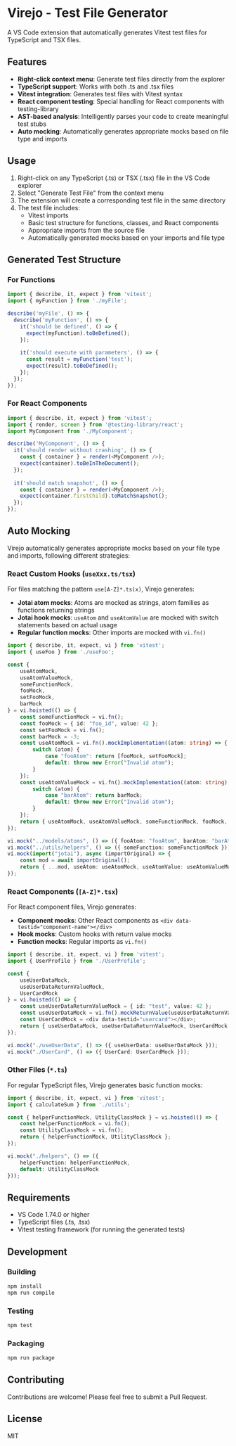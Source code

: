 # Virejo - Test File Generator

A VS Code extension that automatically generates Vitest test files for TypeScript and TSX files.

## Features

- **Right-click context menu**: Generate test files directly from the explorer
- **TypeScript support**: Works with both .ts and .tsx files
- **Vitest integration**: Generates test files with Vitest syntax
- **React component testing**: Special handling for React components with testing-library
- **AST-based analysis**: Intelligently parses your code to create meaningful test stubs
- **Auto mocking**: Automatically generates appropriate mocks based on file type and imports

## Usage

1. Right-click on any TypeScript (.ts) or TSX (.tsx) file in the VS Code explorer
2. Select "Generate Test File" from the context menu
3. The extension will create a corresponding test file in the same directory
4. The test file includes:
   - Vitest imports
   - Basic test structure for functions, classes, and React components
   - Appropriate imports from the source file
   - Automatically generated mocks based on your imports and file type

## Generated Test Structure

### For Functions
```typescript
import { describe, it, expect } from 'vitest';
import { myFunction } from './myFile';

describe('myFile', () => {
  describe('myFunction', () => {
    it('should be defined', () => {
      expect(myFunction).toBeDefined();
    });
    
    it('should execute with parameters', () => {
      const result = myFunction('test');
      expect(result).toBeDefined();
    });
  });
});
```

### For React Components
```typescript
import { describe, it, expect } from 'vitest';
import { render, screen } from '@testing-library/react';
import MyComponent from './MyComponent';

describe('MyComponent', () => {
  it('should render without crashing', () => {
    const { container } = render(<MyComponent />);
    expect(container).toBeInTheDocument();
  });
  
  it('should match snapshot', () => {
    const { container } = render(<MyComponent />);
    expect(container.firstChild).toMatchSnapshot();
  });
});
```

## Auto Mocking

Virejo automatically generates appropriate mocks based on your file type and imports, following different strategies:

### React Custom Hooks (`useXxx.ts/tsx`)

For files matching the pattern `use[A-Z]*.ts(x)`, Virejo generates:

- **Jotai atom mocks**: Atoms are mocked as strings, atom families as functions returning strings
- **Jotai hook mocks**: `useAtom` and `useAtomValue` are mocked with switch statements based on actual usage
- **Regular function mocks**: Other imports are mocked with `vi.fn()`

```typescript
import { describe, it, expect, vi } from 'vitest';
import { useFoo } from './useFoo';

const {
    useAtomMock,
    useAtomValueMock,
    someFunctionMock,
    fooMock,
    setFooMock,
    barMock
} = vi.hoisted(() => {
    const someFunctionMock = vi.fn();
    const fooMock = { id: "foo_id", value: 42 };
    const setFooMock = vi.fn();
    const barMock = -3;
    const useAtomMock = vi.fn().mockImplementation((atom: string) => {
        switch (atom) {
            case "fooAtom": return [fooMock, setFooMock];
            default: throw new Error("Invalid atom");
        }
    });
    const useAtomValueMock = vi.fn().mockImplementation((atom: string) => {
        switch (atom) {
            case "barAtom": return barMock;
            default: throw new Error("Invalid atom");
        }
    });
    return { useAtomMock, useAtomValueMock, someFunctionMock, fooMock, setFooMock, barMock };
});

vi.mock("../models/atoms", () => ({ fooAtom: "fooAtom", barAtom: "barAtom" }));
vi.mock("../utils/helpers", () => ({ someFunction: someFunctionMock }));
vi.mock(import("jotai"), async (importOriginal) => {
    const mod = await importOriginal();
    return { ...mod, useAtom: useAtomMock, useAtomValue: useAtomValueMock };
});
```

### React Components (`[A-Z]*.tsx`)

For React component files, Virejo generates:

- **Component mocks**: Other React components as `<div data-testid="component-name"></div>`
- **Hook mocks**: Custom hooks with return value mocks
- **Function mocks**: Regular imports as `vi.fn()`

```typescript
import { describe, it, expect, vi } from 'vitest';
import { UserProfile } from './UserProfile';

const {
    useUserDataMock,
    useUserDataReturnValueMock,
    UserCardMock
} = vi.hoisted(() => {
    const useUserDataReturnValueMock = { id: "test", value: 42 };
    const useUserDataMock = vi.fn().mockReturnValue(useUserDataReturnValueMock);
    const UserCardMock = <div data-testid="usercard"></div>;
    return { useUserDataMock, useUserDataReturnValueMock, UserCardMock };
});

vi.mock("./useUserData", () => ({ useUserData: useUserDataMock }));
vi.mock("./UserCard", () => ({ UserCard: UserCardMock }));
```

### Other Files (`*.ts`)

For regular TypeScript files, Virejo generates basic function mocks:

```typescript
import { describe, it, expect, vi } from 'vitest';
import { calculateSum } from './utils';

const { helperFunctionMock, UtilityClassMock } = vi.hoisted(() => {
    const helperFunctionMock = vi.fn();
    const UtilityClassMock = vi.fn();
    return { helperFunctionMock, UtilityClassMock };
});

vi.mock("./helpers", () => ({ 
    helperFunction: helperFunctionMock,
    default: UtilityClassMock 
}));
```

## Requirements

- VS Code 1.74.0 or higher
- TypeScript files (.ts, .tsx)
- Vitest testing framework (for running the generated tests)

## Development

### Building

```bash
npm install
npm run compile
```

### Testing

```bash
npm test
```

### Packaging

```bash
npm run package
```

## Contributing

Contributions are welcome! Please feel free to submit a Pull Request.

## License

MIT